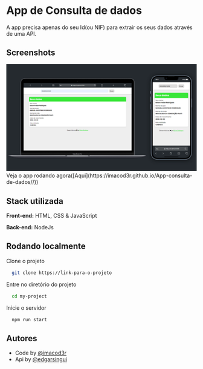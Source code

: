 
# App de Consulta de dados

A app precisa apenas do seu Id(ou NIF) para extrair os seus dados através de uma API.



## Screenshots

<img src="/github/preview.png" />
Veja o app rodando agora([Aqui](https://imacod3r.github.io/App-consulta-de-dados//))


## Stack utilizada

**Front-end:** HTML, CSS & JavaScript

**Back-end:** NodeJs


## Rodando localmente

Clone o projeto

```bash
  git clone https://link-para-o-projeto
```

Entre no diretório do projeto

```bash
  cd my-project
``` 

Inicie o servidor

```bash
  npm run start
```


## Autores

- Code by [@imacod3r](https://www.github.com/imacod3r)
- Api by [@edgarsingui](https://github.com/edgarsingui)

